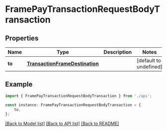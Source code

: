 # FramePayTransactionRequestBodyTransaction


## Properties

Name | Type | Description | Notes
------------ | ------------- | ------------- | -------------
**to** | [**TransactionFrameDestination**](TransactionFrameDestination.md) |  | [default to undefined]

## Example

```typescript
import { FramePayTransactionRequestBodyTransaction } from './api';

const instance: FramePayTransactionRequestBodyTransaction = {
    to,
};
```

[[Back to Model list]](../README.md#documentation-for-models) [[Back to API list]](../README.md#documentation-for-api-endpoints) [[Back to README]](../README.md)
